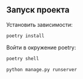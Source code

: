 ## Запуск проекта

Установить зависимости:

```bash
poetry install
```

Войти в окружение poetry:

```bash
poetry shell
```

```bash
python manage.py runserver
```